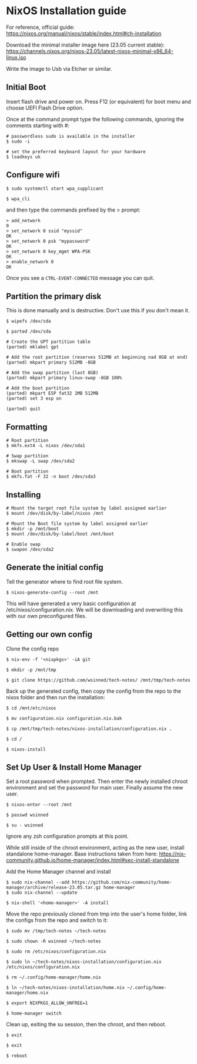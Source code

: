 # NixOS Installation guide

For reference, official guide: https://nixos.org/manual/nixos/stable/index.html#ch-installation

Download the minimal installer image here (23.05 current stable): https://channels.nixos.org/nixos-23.05/latest-nixos-minimal-x86_64-linux.iso

Write the image to Usb via Etcher or similar.

## Initial Boot

Insert flash drive and power on. Press F12 (or equivalent) for boot menu and choose UEFI Flash Drive option.

Once at the command prompt type the following commands, ignoring the comments starting with #:
````
# passwordless sudo is available in the installer
$ sudo -i  

# set the preferred keyboard layout for your hardware
$ loadkeys uk
````

## Configure wifi

````
$ sudo systemctl start wpa_supplicant

$ wpa_cli
````
and then type the commands prefixed by the > prompt:

````
> add_network
0
> set_network 0 ssid "myssid"
OK
> set_network 0 psk "mypassword"
OK
> set_network 0 key_mgmt WPA-PSK
OK
> enable_network 0
OK
````
Once you see a `CTRL-EVENT-CONNECTED` message you can quit.

## Partition the primary disk

This is done manually and is destructive. Don't use this if you don't mean it.

````
$ wipefs /dev/sda

$ parted /dev/sda

# Create the GPT partition table
(parted) mklabel gpt

# Add the root partition (reserves 512MB at beginning nad 8GB at end)
(parted) mkpart primary 512MB -8GB

# Add the swap partition (last 8GB)
(parted) mkpart primary linux-swap -8GB 100%

# Add the boot partition
(parted) mkpart ESP fat32 1MB 512MB
(parted) set 3 esp on

(parted) quit
````

## Formatting

````
# Root partition
$ mkfs.ext4 -L nixos /dev/sda1

# Swap partition
$ mkswap -L swap /dev/sda2

# Boot partition
$ mkfs.fat -F 32 -n boot /dev/sda3
````

## Installing

````
# Mount the target root file system by label assigned earlier
$ mount /dev/disk/by-label/nixos /mnt

# Mount the Boot file system by label assigned earlier
$ mkdir -p /mnt/boot
$ mount /dev/disk/by-label/boot /mnt/boot

# Enable swap
$ swapon /dev/sda2
````

## Generate the initial config

Tell the generator where to find root file system.

````
$ nixos-generate-config --root /mnt
````

This will have generated a very basic configuration at /etc/nixos/configuration.nix. We will be downloading and overwriting this with our own preconfigured files.

## Getting our own config

Clone the config repo

````
$ nix-env -f '<nixpkgs>' -iA git

$ mkdir -p /mnt/tmp

$ git clone https://github.com/wsinned/tech-notes/ /mnt/tmp/tech-notes
````

Back up the generated config, then copy the config from the repo to the nixos folder and then run the installation:
````
$ cd /mnt/etc/nixos

$ mv configuration.nix configuration.nix.bak

$ cp /mnt/tmp/tech-notes/nixos-installation/configuration.nix .

$ cd /

$ nixos-install
````

## Set Up User & Install Home Manager

Set a root password when prompted. Then enter the newly installed chroot environment and set the password for main user. Finally assume the new user.

````
$ nixos-enter --root /mnt

$ passwd wsinned

$ su - wsinned

````
Ignore any zsh configuration prompts at this point. 

While still inside of the chroot environment, acting as the new user, install standalone home-manager. Base instructions taken from here: https://nix-community.github.io/home-manager/index.html#sec-install-standalone

Add the Home Manager channel and install

````
$ sudo nix-channel --add https://github.com/nix-community/home-manager/archive/release-23.05.tar.gz home-manager
$ sudo nix-channel --update

$ nix-shell '<home-manager>' -A install
````

Move the repo previously cloned from tmp into the user's home folder, link the configs from the repo and switch to it:

````
$ sudo mv /tmp/tech-notes ~/tech-notes

$ sudo chown -R wsinned ~/tech-notes

$ sudo rm /etc/nixos/configuration.nix

$ sudo ln ~/tech-notes/nixos-installation/configuration.nix /etc/nixos/configuration.nix

$ rm ~/.config/home-manager/home.nix

$ ln ~/tech-notes/nixos-installation/home.nix ~/.config/home-manager/home.nix

$ export NIXPKGS_ALLOW_UNFREE=1

$ home-manager switch
````

Clean up, exiting the su session, then the chroot, and then reboot.

````
$ exit

$ exit

$ reboot
````
